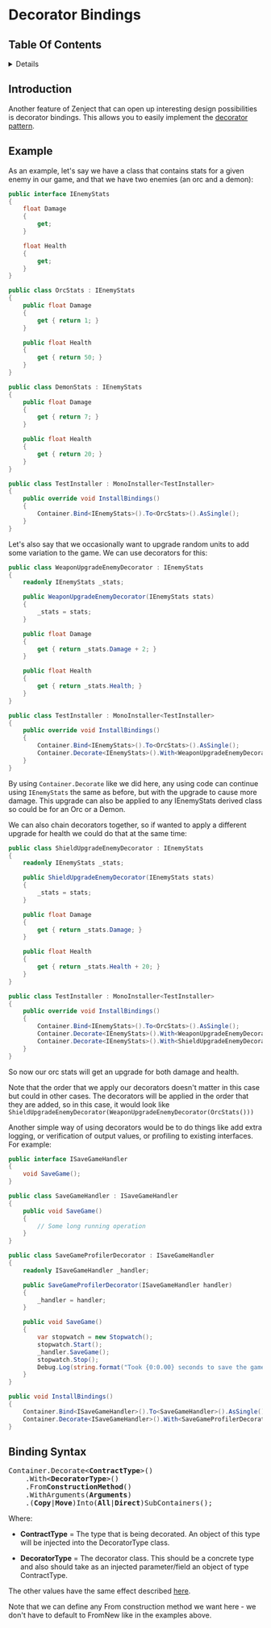 # Decorator Bindings

## Table Of Contents

<!-- START doctoc generated TOC please keep comment here to allow auto update -->
<!-- DON'T EDIT THIS SECTION, INSTEAD RE-RUN doctoc TO UPDATE -->
<details>
<summary>Details</summary>

- [Introduction](#introduction)
- [Example](#example)
- [Binding Syntax](#binding-syntax)

</details>
<!-- END doctoc generated TOC please keep comment here to allow auto update -->


## Introduction 

Another feature of Zenject that can open up interesting design possibilities is decorator bindings.  This allows you to easily implement the <a href="https://en.wikipedia.org/wiki/Decorator_pattern">decorator pattern</a>.

## Example

As an example, let's say we have a class that contains stats for a given enemy in our game, and that we have two enemies (an orc and a demon):

```csharp
public interface IEnemyStats
{
    float Damage
    {
        get;
    }

    float Health
    {
        get;
    }
}

public class OrcStats : IEnemyStats
{
    public float Damage
    {
        get { return 1; }
    }

    public float Health
    {
        get { return 50; }
    }
}

public class DemonStats : IEnemyStats
{
    public float Damage
    {
        get { return 7; }
    }

    public float Health
    {
        get { return 20; }
    }
}

public class TestInstaller : MonoInstaller<TestInstaller>
{
    public override void InstallBindings()
    {
        Container.Bind<IEnemyStats>().To<OrcStats>().AsSingle();
    }
}
```

Let's also say that we occasionally want to upgrade random units to add some variation to the game.  We can use decorators for this:

```csharp
public class WeaponUpgradeEnemyDecorator : IEnemyStats
{
    readonly IEnemyStats _stats;

    public WeaponUpgradeEnemyDecorator(IEnemyStats stats)
    {
        _stats = stats;
    }

    public float Damage
    {
        get { return _stats.Damage + 2; }
    }

    public float Health
    {
        get { return _stats.Health; }
    }
}

public class TestInstaller : MonoInstaller<TestInstaller>
{
    public override void InstallBindings()
    {
        Container.Bind<IEnemyStats>().To<OrcStats>().AsSingle();
        Container.Decorate<IEnemyStats>().With<WeaponUpgradeEnemyDecorator>();
    }
}
```

By using `Container.Decorate` like we did here, any using code can continue using `IEnemyStats` the same as before, but with the upgrade to cause more damage.  This upgrade can also be applied to any IEnemyStats derived class so could be for an Orc or a Demon.

We can also chain decorators together, so if wanted to apply a different upgrade for health we could do that at the same time:

```csharp
public class ShieldUpgradeEnemyDecorator : IEnemyStats
{
    readonly IEnemyStats _stats;

    public ShieldUpgradeEnemyDecorator(IEnemyStats stats)
    {
        _stats = stats;
    }

    public float Damage
    {
        get { return _stats.Damage; }
    }

    public float Health
    {
        get { return _stats.Health + 20; }
    }
}

public class TestInstaller : MonoInstaller<TestInstaller>
{
    public override void InstallBindings()
    {
        Container.Bind<IEnemyStats>().To<OrcStats>().AsSingle();
        Container.Decorate<IEnemyStats>().With<WeaponUpgradeEnemyDecorator>();
        Container.Decorate<IEnemyStats>().With<ShieldUpgradeEnemyDecorator>();
    }
}
```

So now our orc stats will get an upgrade for both damage and health.

Note that the order that we apply our decorators doesn't matter in this case but could in other cases.  The decorators will be applied in the order that they are added, so in this case, it would look like `ShieldUpgradeEnemyDecorator(WeaponUpgradeEnemyDecorator(OrcStats()))`

Another simple way of using decorators would be to do things like add extra logging, or verification of output values, or profiling to existing interfaces.  For example:

```csharp
public interface ISaveGameHandler
{
    void SaveGame();
}

public class SaveGameHandler : ISaveGameHandler
{
    public void SaveGame()
    {
        // Some long running operation
    }
}

public class SaveGameProfilerDecorator : ISaveGameHandler
{
    readonly ISaveGameHandler _handler;

    public SaveGameProfilerDecorator(ISaveGameHandler handler)
    {
        _handler = handler;
    }

    public void SaveGame()
    {
        var stopwatch = new Stopwatch();
        stopwatch.Start();
        _handler.SaveGame();
        stopwatch.Stop();
        Debug.Log(string.format("Took {0:0.00} seconds to save the game!", stopwatch.Elapsed.TotalSeconds));
    }
}

public void InstallBindings()
{
    Container.Bind<ISaveGameHandler>().To<SaveGameHandler>().AsSingle();
    Container.Decorate<ISaveGameHandler>().With<SaveGameProfilerDecorator>();
}
```

## Binding Syntax

<pre>
Container.Decorate&lt;<b>ContractType</b>&gt;()
    .With&lt;<b>DecoratorType</b>&gt;()
    .From<b>ConstructionMethod</b>()
    .WithArguments(<b>Arguments</b>)
    .(<b>Copy</b>|<b>Move</b>)Into(<b>All</b>|<b>Direct</b>)SubContainers();
</pre>

Where: 

* **ContractType** = The type that is being decorated.  An object of this type will be injected into the DecoratorType class.

* **DecoratorType** = The decorator class.  This should be a concrete type and also should take as an injected parameter/field an object of type ContractType.

The other values have the same effect described <a href="../README.md#binding">here</a>.

Note that we can define any From construction method we want here - we don't have to default to FromNew like in the examples above.
